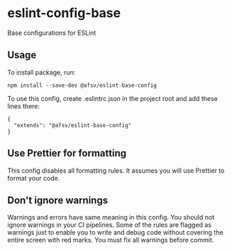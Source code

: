 # eslint-config-base
Base configurations for ESLint

## Usage
To install package, run:

```
npm install --save-dev @afsv/eslint-base-config
```

To use this config, create .eslintrc.json in the project root and add these lines there:
```
{
  "extends": "@afsv/eslint-base-config"
}
```
## Use Prettier for formatting
This config disables all formatting rules. It assumes you will use Prettier to format your code.

## Don't ignore warnings
Warnings and errors have same meaning in this config. You should not ignore warnings in your CI pipelines.
Some of the rules are flagged as warnings just to enable you to write and debug code without covering the entire screen with red marks.
You must fix all warnings before commit.
